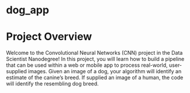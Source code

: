 # dog_app

# Project Overview

Welcome to the Convolutional Neural Networks (CNN) project in the Data Scientist Nanodegree! 
In this project, you will learn how to build a pipeline
that can be used within a web or mobile app to process real-world,
user-supplied images. Given an image of a dog, your algorithm will identify an estimate of the canine’s breed.
If supplied an image of a human, the code will identify the resembling dog breed.

